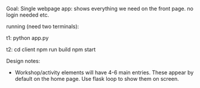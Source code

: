 Goal:
Single webpage app: shows everything we need on the front page. no login needed etc.


running (need two terminals):

t1: 
    python app.py

t2:
    cd client
    npm run build
    npm start


Design notes:
- Workshop/activity elements will have 4-6 main entries. These appear by default on the home page. Use flask loop to show them on screen.
